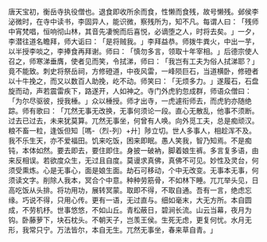 唐天宝初，衡岳寺执役僧也。退食即收所余而食，性懒而食残，故号懒残。邺侯李泌微时，在寺中读书，李固异人，能识微，察残所为，知不凡。每谓人曰：​「残师中宵梵唱，恒响彻山林，其音先凄惋而后喜悦，必谪堕之人，时将去矣。​」一夕，李潜往道名瞻拜，师大诟曰：​「是将贼我。​」李拜益恭。师拨牛粪火，中出一芋，以半授李啖之，李捧食再拜谢。师曰：​「慎勿多言，领取十年宰相。​」后德宗使人召之，师寒涕垂膺，使者见而笑，令拭涕，师曰：​「我岂有工夫为俗人拭涕耶？​」竟不能致。刺史将祭岳祠，方修磴道，中夜风雷，一峰陨巨石，当道横卧，修磴者以十牛挽之，而又以数百人助挽，屹不动。师笑曰：​「无烦多力。​」遂履石，石盘旋而动，声若震雷疾下，路遂开，人如神之。寺门外虎豹忽成群，师语众僧曰：​「为尔尽驱彼，授我棰。​」众以棰授。师才出寺，一虎遽衔师去，而虎豹亦随绝踪。师有歌曰：​「兀然无事无改换，无事何须论一段。直心无散乱，他事不须断。过去已过去，未来犹莫算。兀然无事坐，何曾有人唤。向外觅工夫，总是痴顽汉。粮不畜一粒，逢饭但知［嗎-（烈-列）+廾］陟立切。世人多事人，相趁浑不及。我不乐生天，亦不爱福田。饥来吃饭，困来即眠。愚人笑我，智乃知焉。不是痴钝，本体如然。要去即去，要住即住。身披一破衲，脚着娘生裤。多言复多语，由来反相误。若欲度众生，无过且自度。莫谩求真佛，真佛不可见。妙性及灵台，何须受熏炼。心是无事心，面是娘生面。劫石可移动，个中无改变。无事本无事，何须读文字。削除人我本，冥合个中意。种种劳筋骨，不如林下睡。兀兀举头见，日高吃饭从头排。将功用功，展转冥蒙。取即不得，不取自通。吾有一言，绝虑忘缘。巧说不得，只用心传。更有一语，无过直与。细如毫末，大无方所。本自圆成，不劳机杼。世事悠悠，不如山丘。青松蔽日，碧涧长流。山云当幕，夜月为钩。卧藤萝下，块石枕头。不朝天子，岂羡王侯。生死无虑，更复何忧。水月无形，我常只宁。万法皆尔，本自无生。兀然无事坐，春来草自青。​」